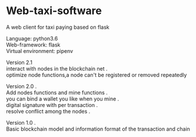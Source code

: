 # Web-taxi-software
A web client for taxi paying based on flask

Language: python3.6   
Web-framework: flask   
Virtual environment: pipenv   

Version 2.1   
interact with nodes in the blockchain net .  
optimize node functions,a node can't be registered or removed repeatedly   
   
Version 2.0 .  
Add nodes functions and mine functions .  
you can bind a wallet you like when you mine .  
digital signature with per transaction .  
resolve conflict among the nodes .  
   
Version 1.0 .  
Basic blockchain model and information format of the transaction and chain

